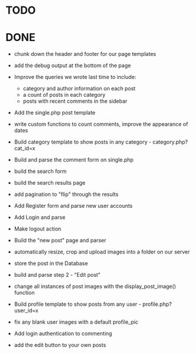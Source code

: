 TODO
====







DONE
====

* chunk down the header and footer for our page templates
* add the debug output at the bottom of the page
* Improve the queries we wrote last time to include:
	- category and author information on each post
	- a count of posts in each category
	- posts with recent comments in the sidebar

* Add the single.php post template
* write custom functions to count comments, improve the appearance of dates
* Build category template to show posts in any category - category.php?cat_id=x

* Build and parse the comment form on single.php

* build the search form
* build the search results page
* add pagination to "flip" through the results

* Add Register form and parse new user accounts
* Add Login and parse
* Make logout action

* Build the "new post" page and parser
* automatically resize, crop and upload images into a folder on our server
* store the post in the Database

* build and parse step 2 - "Edit post" 
* change all instances of post images with the display_post_image() function

* Build profile template to show posts from any user - profile.php?user_id=x
* fix any blank user images with a default profile_pic
* Add login authentication to commenting
* add the edit button to your own posts
